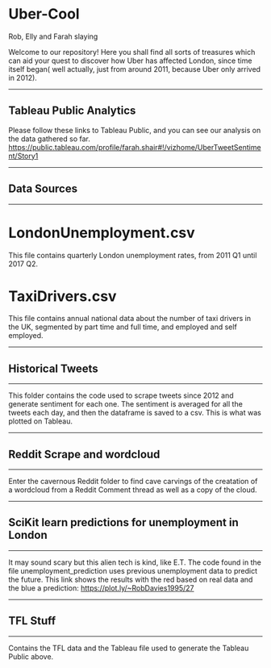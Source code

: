 # Uber-Cool
Rob, Elly and Farah slaying


Welcome to our repository! Here you shall find all sorts of treasures which can aid your quest to discover 
how Uber has affected London, since time itself began( well actually, just from around 2011, because Uber only arrived in 2012).
*********************************************************************************************************************************

## Tableau Public Analytics
Please follow these links to Tableau Public, and you can see our analysis on the data gathered so far.
https://public.tableau.com/profile/farah.shair#!/vizhome/UberTweetSentiment/Story1

************
## Data Sources
*************

# LondonUnemployment.csv
This file contains quarterly London unemployment rates, from 2011 Q1 until 2017 Q2.
# TaxiDrivers.csv
This file contains annual national data about the number of taxi drivers in the UK, segmented by part time and full time, and employed and self employed.

*****************
## Historical Tweets
*****************

This folder contains the code used to scrape tweets since 2012 and generate sentiment for each one. The sentiment is averaged for all the tweets each day, and then the dataframe is saved to a csv. This is what was plotted on Tableau.

****************************
## Reddit Scrape and wordcloud
****************************

Enter the cavernous Reddit folder to find cave carvings of the creatation of a wordcloud from a Reddit Comment thread as well as a copy of the cloud.

****************************************************
## SciKit learn predictions for unemployment in London 
****************************************************

It may sound scary but this alien tech is kind, like E.T.
The code found in the file unemployment_prediction uses previous unemployment data to predict the future. 
This link shows the results with the red based on real data and the blue a prediction:
https://plot.ly/~RobDavies1995/27

**********
## TFL Stuff
**********
Contains the TFL data and the Tableau file used to generate the Tableau Public above. 
